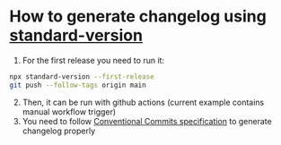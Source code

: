 # How to generate changelog using [standard-version](https://github.com/conventional-changelog/standard-version)

1. For the first release you need to run it:
```bash
npx standard-version --first-release
git push --follow-tags origin main
```
2. Then, it can be run with github actions (current example contains manual workflow trigger)
3. You need to follow [Conventional Commits specification](https://www.conventionalcommits.org/en/v1.0.0/) to generate changelog properly
